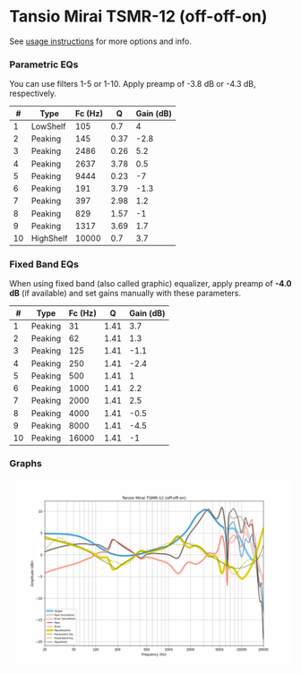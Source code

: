 # Tansio Mirai TSMR-12 (off-off-on)
See [usage instructions](https://github.com/jaakkopasanen/AutoEq#usage) for more options and info.

### Parametric EQs
You can use filters 1-5 or 1-10. Apply preamp of -3.8 dB or -4.3 dB, respectively.

|   # | Type      |   Fc (Hz) |    Q |   Gain (dB) |
|-----|-----------|-----------|------|-------------|
|   1 | LowShelf  |       105 | 0.7  |         4   |
|   2 | Peaking   |       145 | 0.37 |        -2.8 |
|   3 | Peaking   |      2486 | 0.26 |         5.2 |
|   4 | Peaking   |      2637 | 3.78 |         0.5 |
|   5 | Peaking   |      9444 | 0.23 |        -7   |
|   6 | Peaking   |       191 | 3.79 |        -1.3 |
|   7 | Peaking   |       397 | 2.98 |         1.2 |
|   8 | Peaking   |       829 | 1.57 |        -1   |
|   9 | Peaking   |      1317 | 3.69 |         1.7 |
|  10 | HighShelf |     10000 | 0.7  |         3.7 |

### Fixed Band EQs
When using fixed band (also called graphic) equalizer, apply preamp of **-4.0 dB** (if available) and set gains manually with these parameters.

|   # | Type    |   Fc (Hz) |    Q |   Gain (dB) |
|-----|---------|-----------|------|-------------|
|   1 | Peaking |        31 | 1.41 |         3.7 |
|   2 | Peaking |        62 | 1.41 |         1.3 |
|   3 | Peaking |       125 | 1.41 |        -1.1 |
|   4 | Peaking |       250 | 1.41 |        -2.4 |
|   5 | Peaking |       500 | 1.41 |         1   |
|   6 | Peaking |      1000 | 1.41 |         2.2 |
|   7 | Peaking |      2000 | 1.41 |         2.5 |
|   8 | Peaking |      4000 | 1.41 |        -0.5 |
|   9 | Peaking |      8000 | 1.41 |        -4.5 |
|  10 | Peaking |     16000 | 1.41 |        -1   |

### Graphs
![](./Tansio%20Mirai%20TSMR-12%20(off-off-on).png)
